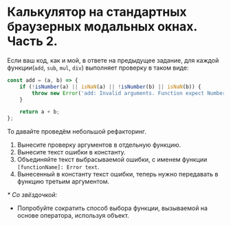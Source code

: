 # Калькулятор на стандартных браузерных модальных окнах. Часть 2.

Если ваш код, как и мой, в ответе на предыдущее задание, для каждой 
функции(`add`, `sub`, `mul`, `div`) выполняет проверку в таком виде:

```javascript
const add = (a, b) => {
    if (!isNumber(a) || isNaN(a) || !isNumber(b) || isNaN(b)) {
        throw new Error('add: Invalid arguments. Function expect Numbers');
    }

    return a + b;
};
```

То давайте проведём небольшой рефакторинг.

1. Вынесите проверку аргументов в отдельную функцию.
2. Вынесите текст ошибки в константу.
3. Объединяйте текст выбрасываемой ошибки, с именем функции 
`[functionName]: Error text`.
4. Вынесенный в константу текст ошибки, теперь нужно передавать
в функцию третьим аргументом.

_* Со звёздочкой:_

* Попробуйте сократить способ выбора функции, вызываемой на основе 
  оператора, используя объект.